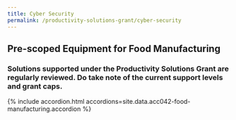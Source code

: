 ```yaml
---
title: Cyber Security
permalink: /productivity-solutions-grant/cyber-security
---
```


## Pre-scoped Equipment for Food Manufacturing

### Solutions supported under the Productivity Solutions Grant are regularly reviewed. Do take note of the current support levels and grant caps.

{% include accordion.html accordions=site.data.acc042-food-manufacturing.accordion %}
